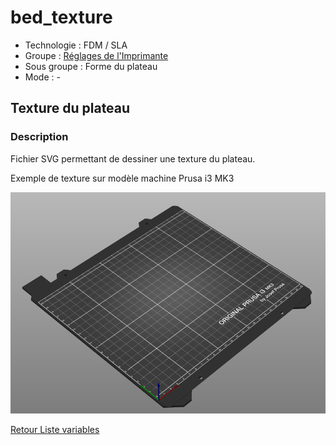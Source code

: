 # bed_texture

* Technologie : FDM / SLA
* Groupe : [Réglages de l'Imprimante](../printer_settings/printer_settings.md)
* Sous groupe : Forme du plateau
* Mode : -

## Texture du plateau

### Description

Fichier SVG permettant de dessiner une texture du plateau.

Exemple de texture sur modèle machine Prusa i3 MK3

![Texture rajouté sur machine Prusa](./images/bed_texture/001.png)

[Retour Liste variables](variable_list.md)